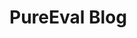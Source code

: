 <script setup>
  import Article from './ArticleCard.vue'
    import data from './data.json'

</script>

# PureEval Blog

<div v-for="(article, index) in data" :key="index">
  <Article :title="article.title" :excerpt="article.excerpt" :image="article.image" :author="article.Author" :href="article.path" />
</div>